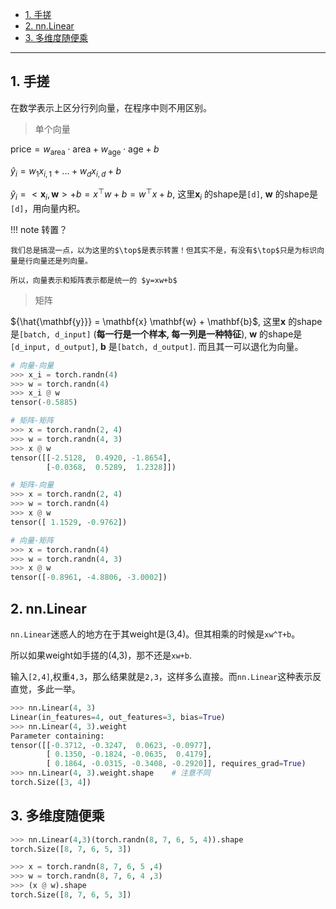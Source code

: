 - [1. 手搓](#1-手搓)
- [2. nn.Linear](#2-nnlinear)
- [3. 多维度随便乘](#3-多维度随便乘)

---
## 1. 手搓

在数学表示上区分行列向量，在程序中则不用区别。

> 单个向量

$\mathrm{price} = w_{\mathrm{area}} \cdot \mathrm{area} + w_{\mathrm{age}} \cdot \mathrm{age} + b$

$\hat{y}_i = w_1  x_{i,1} + ... + w_d  x_{i,d} + b$

$\hat{y}_i = <\mathbf{x}_i, \mathbf{w}> + b = x^\top w +b = w^\top x + b$, 这里$\mathbf{x}_i$ 的shape是`[d]`, $\mathbf{w}$ 的shape是`[d]`，用向量内积。

!!! note 转置？ 
    
    我们总是搞混一点，以为这里的$\top$是表示转置！但其实不是，有没有$\top$只是为标识向量是行向量还是列向量。

    所以，向量表示和矩阵表示都是统一的 $y=xw+b$

> 矩阵

${\hat{\mathbf{y}}} = \mathbf{x} \mathbf{w} + \mathbf{b}$, 这里$\mathbf{x}$ 的shape是`[batch, d_input]` (**每一行是一个样本, 每一列是一种特征**), $\mathbf{w}$ 的shape是`[d_input, d_output]`, $\mathbf{b}$ 是`[batch, d_output]`. 而且其一可以退化为向量。

```python
# 向量-向量
>>> x_i = torch.randn(4) 
>>> w = torch.randn(4) 
>>> x_i @ w
tensor(-0.5885)

# 矩阵-矩阵
>>> x = torch.randn(2, 4)
>>> w = torch.randn(4, 3)
>>> x @ w
tensor([[-2.5128,  0.4920, -1.8654],
        [-0.0368,  0.5289,  1.2328]])

# 矩阵-向量
>>> x = torch.randn(2, 4)
>>> w = torch.randn(4)
>>> x @ w
tensor([ 1.1529, -0.9762])

# 向量-矩阵
>>> x = torch.randn(4)
>>> w = torch.randn(4, 3)
>>> x @ w
tensor([-0.8961, -4.8806, -3.0002])
```

## 2. nn.Linear

`nn.Linear`迷惑人的地方在于其weight是(3,4)。但其相乘的时候是`xw^T+b`。

所以如果weight如手搓的(4,3)，那不还是`xw+b`.

输入`[2,4]`,权重`4,3`，那么结果就是`2,3`，这样多么直接。而`nn.Linear`这种表示反直觉，多此一举。


```python
>>> nn.Linear(4, 3)
Linear(in_features=4, out_features=3, bias=True)
>>> nn.Linear(4, 3).weight
Parameter containing:
tensor([[-0.3712, -0.3247,  0.0623, -0.0977],
        [ 0.1350, -0.1824, -0.0635,  0.4179],
        [ 0.1864, -0.0315, -0.3408, -0.2920]], requires_grad=True)
>>> nn.Linear(4, 3).weight.shape    # 注意不同
torch.Size([3, 4])
```

## 3. 多维度随便乘

```python
>>> nn.Linear(4,3)(torch.randn(8, 7, 6, 5, 4)).shape
torch.Size([8, 7, 6, 5, 3])

>>> x = torch.randn(8, 7, 6, 5 ,4)
>>> w = torch.randn(8, 7, 6, 4 ,3)
>>> (x @ w).shape
torch.Size([8, 7, 6, 5, 3])
```